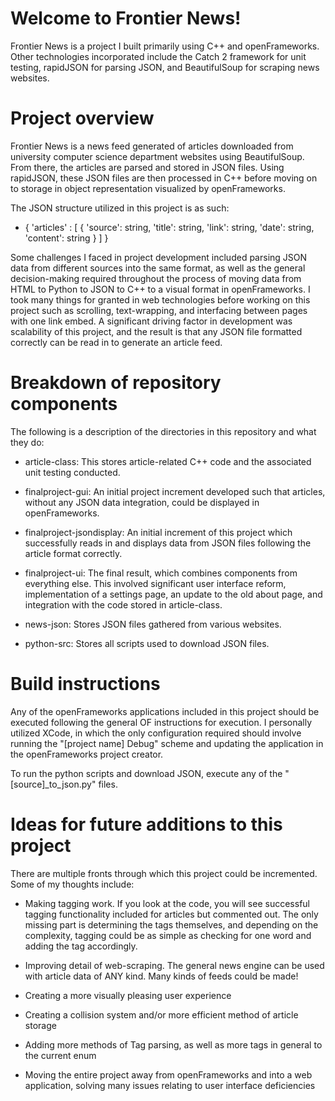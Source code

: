 # Welcome to Frontier News!

Frontier News is a project I built primarily using C++ and openFrameworks. Other technologies incorporated include the Catch 2 framework for unit testing, rapidJSON for parsing JSON, and BeautifulSoup for scraping news websites.

# Project overview

Frontier News is a news feed generated of articles downloaded from university computer science department websites using BeautifulSoup. From there, the articles are parsed and stored in JSON files. Using rapidJSON, these JSON files are then processed in C++ before moving on to storage in object representation visualized by openFrameworks.

The JSON structure utilized in this project is as such:

 * {
 'articles' : [
     {
       'source': string,
       'title': string,
       'link': string,
       'date': string,
       'content': string
     } ]
}

Some challenges I faced in project development included parsing JSON data from different sources into the same format, as well as the general decision-making required throughout the process of moving data from HTML to Python to JSON to C++ to a visual format in openFrameworks. I took many things for granted in web technologies before working on this project such as scrolling, text-wrapping, and interfacing between pages with one link embed. A significant driving factor in development was scalability of this project, and the result is that any JSON file formatted correctly can be read in to generate an article feed.

# Breakdown of repository components

The following is a description of the directories in this repository and what they do:

* article-class: This stores article-related C++ code and the associated unit testing conducted.

* finalproject-gui: An initial project increment developed such that articles, without any JSON data integration, could be displayed in openFrameworks.

* finalproject-jsondisplay: An initial increment of this project which successfully reads in and displays data from JSON files following the article format correctly.

* finalproject-ui: The final result, which combines components from everything else. This involved significant user interface reform, implementation of a settings page, an update to the old about page, and integration with the code stored in article-class.

* news-json: Stores JSON files gathered from various websites.

* python-src: Stores all scripts used to download JSON files.

# Build instructions

Any of the openFrameworks applications included in this project should be executed following the general OF instructions for execution. I personally utilized XCode, in which the only configuration required should involve running the "[project name] Debug" scheme and updating the application in the openFrameworks project creator.

To run the python scripts and download JSON, execute any of the "[source]_to_json.py" files. 

# Ideas for future additions to this project

There are multiple fronts through which this project could be incremented. Some of my thoughts include:

* Making tagging work. If you look at the code, you will see successful tagging functionality included for articles but commented out. The only missing part is determining the tags themselves, and depending on the complexity, tagging could be as simple as checking for one word and adding the tag accordingly.

* Improving detail of web-scraping. The general news engine can be used with article data of ANY kind. Many kinds of feeds could be made!

* Creating a more visually pleasing user experience

* Creating a collision system and/or more efficient method of article storage

* Adding more methods of Tag parsing, as well as more tags in general to the current enum

* Moving the entire project away from openFrameworks and into a web application, solving many issues relating to user interface deficiencies
